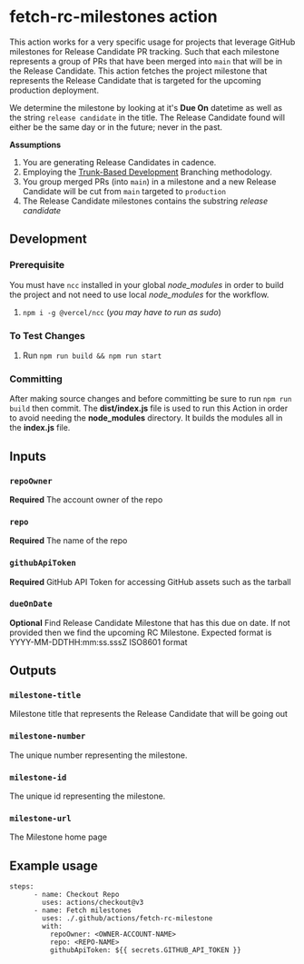 # fetch-rc-milestones action

This action works for a very specific usage for projects that leverage GitHub milestones for Release Candidate PR tracking. Such that each milestone represents a group of PRs that have been merged into `main` that will be in the Release Candidate. This action fetches the project milestone that represents the Release Candidate that is targeted for the upcoming production deployment.

We determine the milestone by looking at it's **Due On** datetime as well as the string `release candidate` in the title. The Release Candidate found will either be the same day or in the future; never in the past.

**Assumptions**
1. You are generating Release Candidates in cadence.
2. Employing the [Trunk-Based Development](https://www.atlassian.com/continuous-delivery/continuous-integration/trunk-based-development) Branching methodology.
3. You group merged PRs (into `main`) in a milestone and a new Release Candidate will be cut from `main` targeted to `production`
4. The Release Candidate milestones contains the substring *release candidate*


## Development

### Prerequisite
You must have `ncc` installed in your global *node_modules* in order to build the project and not need to use local *node_modules* for the workflow. 

1. `npm i -g @vercel/ncc` (*you may have to run as sudo*)

### To Test Changes

1. Run `npm run build && npm run start`

### Committing

After making source changes and before committing be sure to run `npm run build` then commit. The **dist/index.js** file is used to run this Action in order to avoid needing the **node_modules** directory. It builds the modules all in the **index.js** file.

## Inputs

### `repoOwner`

**Required** The account owner of the repo

### `repo`

**Required** The name of the repo

### `githubApiToken`

**Required** GitHub API Token for accessing GitHub assets such as the tarball

### `dueOnDate`

**Optional** Find Release Candidate Milestone that has this due on date. If not provided then we find the upcoming RC Milestone. Expected format is YYYY-MM-DDTHH:mm:ss.sssZ ISO8601 format

## Outputs

### `milestone-title`

Milestone title that represents the Release Candidate that will be going out 

### `milestone-number`

The unique number representing the milestone.

### `milestone-id`

The unique id representing the milestone.

### `milestone-url`

The Milestone home page

## Example usage
```
steps:
      - name: Checkout Repo
        uses: actions/checkout@v3
      - name: Fetch milestones
        uses: ./.github/actions/fetch-rc-milestone
        with:
          repoOwner: <OWNER-ACCOUNT-NAME>
          repo: <REPO-NAME>
          githubApiToken: ${{ secrets.GITHUB_API_TOKEN }}

```